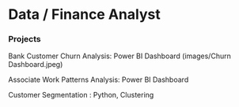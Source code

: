 # Data / Finance Analyst

### Projects

Bank Customer Churn Analysis: Power BI Dashboard
(images/Churn Dashboard.jpeg)

Associate Work Patterns Analysis: Power BI Dashboard

Customer Segmentation : Python, Clustering
